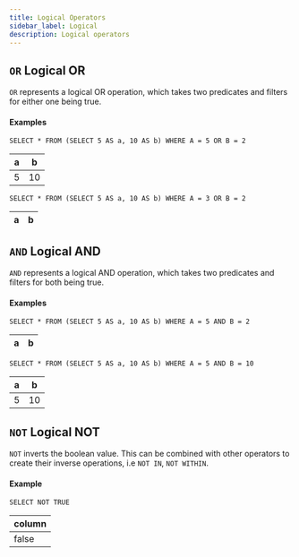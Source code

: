 ```yaml
---
title: Logical Operators
sidebar_label: Logical
description: Logical operators
---
```


## `OR` Logical OR

`OR` represents a logical OR operation, which takes two predicates and filters for either one being true.

#### Examples

```questdb-sql
SELECT * FROM (SELECT 5 AS a, 10 AS b) WHERE A = 5 OR B = 2
```

| a | b  |
| - | -- |
| 5 | 10 |

```questdb-sql
SELECT * FROM (SELECT 5 AS a, 10 AS b) WHERE A = 3 OR B = 2
```

| a | b  |
| - | -- |

## `AND` Logical AND

`AND` represents a logical AND operation, which takes two predicates and filters for both being true.

#### Examples

```questdb-sql
SELECT * FROM (SELECT 5 AS a, 10 AS b) WHERE A = 5 AND B = 2
```

| a | b  |
| - | -- |

```questdb-sql
SELECT * FROM (SELECT 5 AS a, 10 AS b) WHERE A = 5 AND B = 10
```

| a | b  |
| - | -- |
| 5 | 10 |

## `NOT` Logical NOT

`NOT` inverts the boolean value. This can be combined with other operators to create their inverse operations, i.e `NOT IN`, `NOT WITHIN`.

#### Example

```questdb-sql
SELECT NOT TRUE
```

| column |
| ------ |
| false  |
